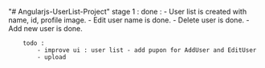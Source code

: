 "# Angularjs-UserList-Project"
stage 1 : 
		done :
			- User list is created with name, id, profile image.
			- Edit user name is done.
			- Delete user is done.
			- Add new user is done.
			
		todo :
			- improve ui : user list - add pupon for AddUser and EditUser					
			- upload
		
